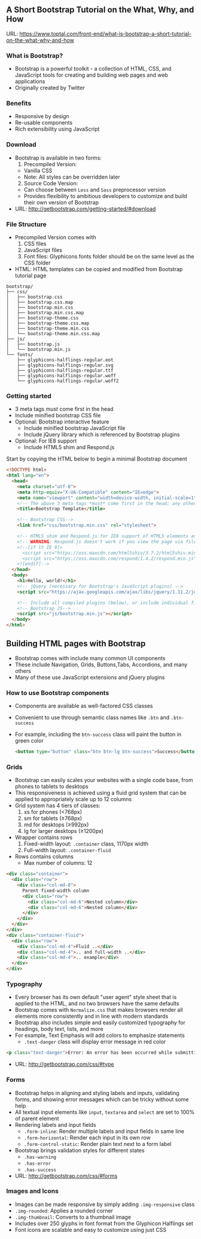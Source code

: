## A Short Bootstrap Tutorial on the What, Why, and How
URL: https://www.toptal.com/front-end/what-is-bootstrap-a-short-tutorial-on-the-what-why-and-how

### What is Bootstrap?
- Bootstrap is a powerful toolkit - a collection of HTML, CSS, and JavaScript tools for creating and building web pages and web applications
- Originally created by Twitter

### Benefits
- Responsive by design
- Re-usable components
- Rich extensibility using JavaScript

### Download
- Bootstrap is available in two forms:
  1. Precompiled Version:
    - Vanilla CSS
    - Note: All styles can be overridden later
  2. Source Code Version:
    - Can choose between `Less` and `Sass` preprocessor version
    - Provides flexibility to ambitious developers to customize and build their own version of Bootstrap
- URL: http://getbootstrap.com/getting-started/#download

### File Structure
- Precompiled Version comes with
  1. CSS files
  2. JavaScript files
  3. Font files: Glyphicons fonts folder should be on the same level as the CSS folder
- HTML: HTML templates can be copied and modified from Bootstrap tutorial page
```
bootstrap/
├── css/
│   ├── bootstrap.css
│   ├── bootstrap.css.map
│   ├── bootstrap.min.css
│   ├── bootstrap.min.css.map
│   ├── bootstrap-theme.css
│   ├── bootstrap-theme.css.map
│   ├── bootstrap-theme.min.css
│   └── bootstrap-theme.min.css.map
├── js/
│   ├── bootstrap.js
│   └── bootstrap.min.js
└── fonts/
    ├── glyphicons-halflings-regular.eot
    ├── glyphicons-halflings-regular.svg
    ├── glyphicons-halflings-regular.ttf
    ├── glyphicons-halflings-regular.woff
    └── glyphicons-halflings-regular.woff2
```

### Getting started
- 3 meta tags *must* come first in the head
- Include minified bootstrap CSS file
- Optional: Bootstrap interactive feature
  - Include minified bootstrap JavaScript file
  - Include jQuery library which is referenced by Bootstrap plugins
- Optional: For IE8 support
  - Include HTML5 shim and Respond.js

Start by copying the HTML below to begin a minimal Bootstrap document
```HTML
<!DOCTYPE html>
<html lang="en">
  <head>
    <meta charset="utf-8">
    <meta http-equiv="X-UA-Compatible" content="IE=edge">
    <meta name="viewport" content="width=device-width, initial-scale=1">
    <!-- The above 3 meta tags *must* come first in the head; any other head content must come *after* these tags -->
    <title>Bootstrap Template</title>

    <!-- Bootstrap CSS-->
    <link href="css/bootstrap.min.css" rel="stylesheet">

    <!-- HTML5 shim and Respond.js for IE8 support of HTML5 elements and media queries -->
    <!-- WARNING: Respond.js doesn't work if you view the page via file:// -->
    <!--[if lt IE 9]>
      <script src="https://oss.maxcdn.com/html5shiv/3.7.2/html5shiv.min.js"></script>
      <script src="https://oss.maxcdn.com/respond/1.4.2/respond.min.js"></script>
    <![endif]-->
  </head>
  <body>
    <h1>Hello, world!</h1>
    <!-- jQuery (necessary for Bootstrap's JavaScript plugins) -->
    <script src="https://ajax.googleapis.com/ajax/libs/jquery/1.11.2/jquery.min.js"></script>

    <!-- Include all compiled plugins (below), or include individual files as needed -->
    <!-- Bootstrap JS-->
    <script src="js/bootstrap.min.js"></script>
  </body>
</html>
```

## Building HTML pages with Bootstrap
- Bootstrap comes with include many common UI components
- These include Navigation, Grids, Buttons,Tabs, Accordions, and many others
- Many of these use JavaScript extensions and jQuery plugins

### How to use Bootstrap components
- Components are available as well-factored CSS classes
- Convenient to use through semantic class names like `.btn` and `.btn-success`

- For example,  including the `btn-success` class will paint the button in green color

  ```html
  <button type="button" class="btn btn-lg btn-success">Success</button>
  ```

### Grids
- Bootstrap can easily scales your websites with a single code base, from phones to tablets to desktops
- This responsiveness is achieved using a fluid grid system that can be applied to appropriately scale up to 12 columns
- Grid system has 4 tiers of classes:
  1. xs for phones (<768px)
  2. sm for tablets (≥768px)
  3. md for desktops (≥992px)
  4. lg for larger desktops (≥1200px)
- Wrapper contains rows
  1. Fixed-width layout: `.container` class, 1170px width
  2. Full-width layout: `.container-fluid`
- Rows contains columns
  - Max number of columns: 12

```html
<div class="container">
  <div class="row">
    <div class="col-md-8">
      Parent fixed-width column
      <div class="row">
        <div class="col-md-6">Nested column</div>
        <div class="col-md-6">Nested column</div>
      </div>
    </div>
  </div>
</div>
<div class="container-fluid">
  <div class="row">
    <div class="col-md-4">Fluid ..</div>
    <div class="col-md-4">.. and full-width ..</div>
    <div class="col-md-4">.. example</div>
  </div>
</div>
```

### Typography
- Every browser has its own default "user agent" style sheet that is applied to the HTML, and no two browsers have the same defaults
- Bootstrap comes with `Normalize.css` that makes browsers render all elements more consistently and in line with modern standards
- Bootstrap also includes simple and easily customized typography for headings, body text, lists, and more
- For example, Text Emphasis will add colors to emphasize statements
  - `.text-danger` class will display error message in red color

```html
<p class="text-danger">Error: An error has been occurred while submitting your data.</p>
```
- URL: http://getbootstrap.com/css/#type

### Forms
- Bootstrap helps in aligning and styling labels and inputs, validating forms, and showing error messages which can be tricky without some help
- All textual input elements like `input`, `textarea` and `select` are set to 100% of parent element
- Rendering labels and input fields
  - `.form-inline`: Render multiple labels and input fields in same line
  - `.form-horizontal`: Render each input in its own row
  - `.form-control-static`: Render plain text next to a form label
- Bootstrap brings validation styles for different states
  - `.has-warning`
  - `.has-error`
  - `.has-success`
- URL: http://getbootstrap.com/css/#forms


### Images and Icons
- Images can be made responsive by simply adding `.img-responsive` class
- `.img-rounded`: Applies a rounded corner
- `.img-thumbnail`: Converts to a thumbnail image
- Includes over 250 glyphs in font format from the Glyphicon Halflings set
- Font icons are scalable and easy to customize using just CSS

